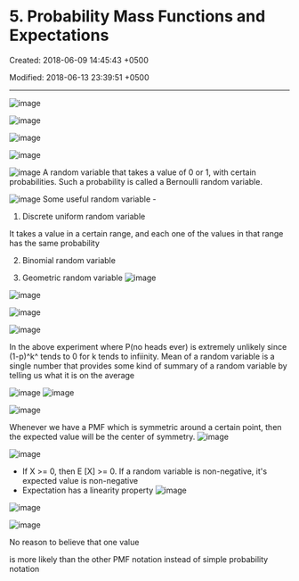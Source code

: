 # 5. Probability Mass Functions and Expectations

Created: 2018-06-09 14:45:43 +0500

Modified: 2018-06-13 23:39:51 +0500

---

![image](media/Intro---Syllabus_5.-Probability-Mass-Functions-and-Expectations-image1.png)

![image](media/Intro---Syllabus_5.-Probability-Mass-Functions-and-Expectations-image2.png)

![image](media/Intro---Syllabus_5.-Probability-Mass-Functions-and-Expectations-image3.png)

![image](media/Intro---Syllabus_5.-Probability-Mass-Functions-and-Expectations-image4.png)

![image](media/Intro---Syllabus_5.-Probability-Mass-Functions-and-Expectations-image5.png)
A random variable that takes a value of 0 or 1, with certain probabilities. Such a probability is called a Bernoulli random variable.

![image](media/Intro---Syllabus_5.-Probability-Mass-Functions-and-Expectations-image6.png)
Some useful random variable -

1. Discrete uniform random variable

It takes a value in a certain range, and each one of the values in that range has the same probability

2. Binomial random variable

3. Geometric random variable
![image](media/Intro---Syllabus_5.-Probability-Mass-Functions-and-Expectations-image7.png)

![image](media/Intro---Syllabus_5.-Probability-Mass-Functions-and-Expectations-image8.png)

![image](media/Intro---Syllabus_5.-Probability-Mass-Functions-and-Expectations-image9.png)

![image](media/Intro---Syllabus_5.-Probability-Mass-Functions-and-Expectations-image10.png)

In the above experiment where P(no heads ever) is extremely unlikely since (1-p)^k^ tends to 0 for k tends to infiinity.
Mean of a random variable is a single number that provides some kind of summary of a random variable by telling us what it is on the average

![image](media/Intro---Syllabus_5.-Probability-Mass-Functions-and-Expectations-image11.png)
![image](media/Intro---Syllabus_5.-Probability-Mass-Functions-and-Expectations-image12.png)

![image](media/Intro---Syllabus_5.-Probability-Mass-Functions-and-Expectations-image13.png)

Whenever we have a PMF which is symmetric around a certain point, then the expected value will be the center of symmetry.
![image](media/Intro---Syllabus_5.-Probability-Mass-Functions-and-Expectations-image14.png)

![image](media/Intro---Syllabus_5.-Probability-Mass-Functions-and-Expectations-image15.png)

- If X >= 0, then E [X] >= 0. If a random variable is non-negative, it's expected value is non-negative
- Expectation has a linearity property
![image](media/Intro---Syllabus_5.-Probability-Mass-Functions-and-Expectations-image16.png)

![image](media/Intro---Syllabus_5.-Probability-Mass-Functions-and-Expectations-image17.png)

![image](media/Intro---Syllabus_5.-Probability-Mass-Functions-and-Expectations-image18.png)

No reason to believe that one value

is more likely than the other
PMF notation instead of simple probability notation
